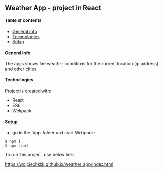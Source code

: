 ## Weather App - project in React
#### Table of contents
* [General info](#general-info)
* [Technologies](#technologies)
* [Setup](#setup)

#### General info
The apps shows the weather conditions for the current location (ip address) and other cities. 

	
#### Technologies
Project is created with:
* React
* ES6
* Webpack
	
#### Setup

- go to the 'app' folder and start Webpack:
```
$ npm i
$ npm start
```

To run this project, use below link:

https://wojciechkkk.github.io/weather_app/index.html
